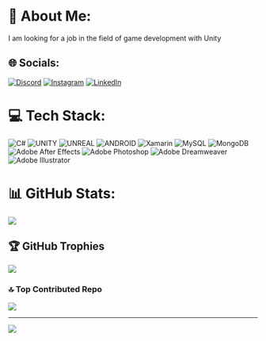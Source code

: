 # 💫 About Me:
I am looking for a job in the field of game development with Unity


## 🌐 Socials:
[![Discord](https://img.shields.io/badge/Discord-%237289DA.svg?logo=discord&logoColor=white)](https://discord.gg/xerdi3) [![Instagram](https://img.shields.io/badge/Instagram-%23E4405F.svg?logo=Instagram&logoColor=white)](https://instagram.com/xerdi3) [![LinkedIn](https://img.shields.io/badge/LinkedIn-%230077B5.svg?logo=linkedin&logoColor=white)](https://linkedin.com/in/erdi-irden) 

# 💻 Tech Stack:
![C#](https://img.shields.io/badge/c%23-%23239120.svg?style=for-the-badge&logo=c-sharp&logoColor=white) ![UNITY](https://img.shields.io/badge/Unity-%2320232a.svg?style=for-the-badge&logo=unity&logoColor=white) ![UNREAL](https://img.shields.io/badge/unreal-%2320232a.svg?style=for-the-badge&logo=unreal-engine&logoColor=white) ![ANDROID](https://img.shields.io/badge/android-%2320232a.svg?style=for-the-badge&logo=android&logoColor=%a4c639) ![Xamarin](https://img.shields.io/badge/Xamarin-3199DC?style=for-the-badge&logo=xamarin&logoColor=white) ![MySQL](https://img.shields.io/badge/mysql-%2300f.svg?style=for-the-badge&logo=mysql&logoColor=white) ![MongoDB](https://img.shields.io/badge/MongoDB-%234ea94b.svg?style=for-the-badge&logo=mongodb&logoColor=white) ![Adobe After Effects](https://img.shields.io/badge/Adobe%20After%20Effects-9999FF.svg?style=for-the-badge&logo=Adobe%20After%20Effects&logoColor=white) ![Adobe Photoshop](https://img.shields.io/badge/adobephotoshop-%2331A8FF.svg?style=for-the-badge&logo=adobephotoshop&logoColor=white) ![Adobe Dreamweaver](https://img.shields.io/badge/Adobe%20Dreamweaver-FF61F6.svg?style=for-the-badge&logo=Adobe%20Dreamweaver&logoColor=white) ![Adobe Illustrator](https://img.shields.io/badge/adobeillustrator-%23FF9A00.svg?style=for-the-badge&logo=adobeillustrator&logoColor=white)
# 📊 GitHub Stats:
![](https://github-readme-streak-stats.herokuapp.com/?user=erdiirden&theme=swift&hide_border=true)<br/>

## 🏆 GitHub Trophies
![](https://github-profile-trophy.vercel.app/?username=erdiirden&theme=swift&no-frame=false&no-bg=true&margin-w=4)

### 🔝 Top Contributed Repo
![](https://github-contributor-stats.vercel.app/api?username=erdiirden&limit=5&theme=swift&combine_all_yearly_contributions=true)

---
[![](https://visitcount.itsvg.in/api?id=erdiirden&icon=0&color=12)](https://visitcount.itsvg.in)

<!-- Proudly created with GPRM ( https://gprm.itsvg.in ) -->

